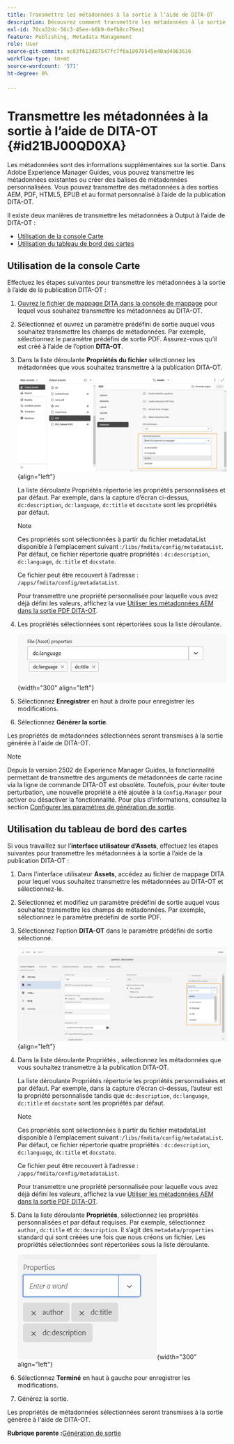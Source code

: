 ```yaml
---
title: Transmettre les métadonnées à la sortie à l’aide de DITA-OT
description: Découvrez comment transmettre les métadonnées à la sortie à l’aide de la publication DITA-OT dans AEM Guides.
exl-id: 70ca32dc-56c3-45ee-b6b9-0efb8cc79ea1
feature: Publishing, Metadata Management
role: User
source-git-commit: ac83f613d87547fc7f6a18070545e40ad4963616
workflow-type: tm+mt
source-wordcount: '571'
ht-degree: 0%

---
```


# Transmettre les métadonnées à la sortie à l’aide de DITA-OT {#id21BJ00QD0XA}

Les métadonnées sont des informations supplémentaires sur la sortie. Dans Adobe Experience Manager Guides, vous pouvez transmettre les métadonnées existantes ou créer des balises de métadonnées personnalisées. Vous pouvez transmettre des métadonnées à des sorties AEM, PDF, HTML5, EPUB et au format personnalisé à l’aide de la publication DITA-OT.

Il existe deux manières de transmettre les métadonnées à Output à l’aide de DITA-OT :

- [Utilisation de la console Carte](#using-map-console)
- [Utilisation du tableau de bord des cartes](#using-map-dashboard)

## Utilisation de la console Carte

Effectuez les étapes suivantes pour transmettre les métadonnées à la sortie à l’aide de la publication DITA-OT :

1. [Ouvrez le fichier de mappage DITA dans la console de mappage](./open-files-map-console.md) pour lequel vous souhaitez transmettre les métadonnées au DITA-OT.
1. Sélectionnez et ouvrez un paramètre prédéfini de sortie auquel vous souhaitez transmettre les champs de métadonnées. Par exemple, sélectionnez le paramètre prédéfini de sortie PDF. Assurez-vous qu’il est créé à l’aide de l’option **DITA-OT**.
1. Dans la liste déroulante **Propriétés du fichier** sélectionnez les métadonnées que vous souhaitez transmettre à la publication DITA-OT.

   ![](images/custom-metadata-output-preset-new.png){align="left"}

   La liste déroulante Propriétés répertorie les propriétés personnalisées et par défaut. Par exemple, dans la capture d’écran ci-dessus, `dc:description`, `dc:language`, `dc:title` et `docstate` sont les propriétés par défaut.

   >[!NOTE]
   >
   > Ces propriétés sont sélectionnées à partir du fichier metadataList disponible à l’emplacement suivant :`/libs/fmdita/config/metadataList`. Par défaut, ce fichier répertorie quatre propriétés : `dc:description`, `dc:language`, `dc:title` et `docstate`.

   Ce fichier peut être recouvert à l’adresse : `/apps/fmdita/config/metadataList`.

   Pour transmettre une propriété personnalisée pour laquelle vous avez déjà défini les valeurs, affichez la vue [Utiliser les métadonnées AEM dans la sortie PDF DITA-OT](https://experienceleaguecommunities.adobe.com/t5/xml-documentation-discussions/use-aem-metadata-in-dita-ot-pdf-output/td-p/411880?profile.language=fr).

1. Les propriétés sélectionnées sont répertoriées sous la liste déroulante.

   ![](images/metadata-added-dropdown.png){width="300" align="left"}

1. Sélectionnez **Enregistrer** en haut à droite pour enregistrer les modifications.
1. Sélectionnez **Générer la sortie**.

Les propriétés de métadonnées sélectionnées seront transmises à la sortie générée à l&#39;aide de DITA-OT.

>[!NOTE]
>
> Depuis la version 2502 de Experience Manager Guides, la fonctionnalité permettant de transmettre des arguments de métadonnées de carte racine via la ligne de commande DITA-OT est obsolète. Toutefois, pour éviter toute perturbation, une nouvelle propriété a été ajoutée à la `Config.Manager` pour activer ou désactiver la fonctionnalité.  Pour plus d’informations, consultez la section [Configurer les paramètres de génération de sortie](../cs-install-guide/conf-output-generation.md#configure-the-dita-ot-command-line-arguement-field-on-the-dita-map-dashboard).

## Utilisation du tableau de bord des cartes

Si vous travaillez sur l’**interface utilisateur d’Assets**, effectuez les étapes suivantes pour transmettre les métadonnées à la sortie à l’aide de la publication DITA-OT :

1. Dans l’interface utilisateur **Assets**, accédez au fichier de mappage DITA pour lequel vous souhaitez transmettre les métadonnées au DITA-OT et sélectionnez-le.
1. Sélectionnez et modifiez un paramètre prédéfini de sortie auquel vous souhaitez transmettre les champs de métadonnées. Par exemple, sélectionnez le paramètre prédéfini de sortie PDF.
1. Sélectionnez l’option **DITA-OT** dans le paramètre prédéfini de sortie sélectionné.

   ![](images/custom-meta-data-output-preset.png){align="left"}

1. Dans la liste déroulante Propriétés , sélectionnez les métadonnées que vous souhaitez transmettre à la publication DITA-OT.

   La liste déroulante Propriétés répertorie les propriétés personnalisées et par défaut. Par exemple, dans la capture d’écran ci-dessus, l’auteur est la propriété personnalisée tandis que `dc:description`, `dc:language`, `dc:title` et `docstate` sont les propriétés par défaut.

   >[!NOTE]
   >
   > Ces propriétés sont sélectionnées à partir du fichier metadataList disponible à l’emplacement suivant :`/libs/fmdita/config/metadataList`. Par défaut, ce fichier répertorie quatre propriétés : `dc:description`, `dc:language`, `dc:title` et `docstate`.

   Ce fichier peut être recouvert à l’adresse : `/apps/fmdita/config/metadataList`.

   Pour transmettre une propriété personnalisée pour laquelle vous avez déjà défini les valeurs, affichez la vue [Utiliser les métadonnées AEM dans la sortie PDF DITA-OT](https://experienceleaguecommunities.adobe.com/t5/xml-documentation-discussions/use-aem-metadata-in-dita-ot-pdf-output/td-p/411880?profile.language=fr).

1. Dans la liste déroulante **Propriétés**, sélectionnez les propriétés personnalisées et par défaut requises. Par exemple, sélectionnez `author`, `dc:title` et `dc:description`. Il s’agit des `metadata/properties` standard qui sont créées une fois que nous créons un fichier. Les propriétés sélectionnées sont répertoriées sous la liste déroulante.

   ![](images/selected-metadata-properties.png){width="300" align="left"}

1. Sélectionnez **Terminé** en haut à gauche pour enregistrer les modifications.
1. Générez la sortie.

Les propriétés de métadonnées sélectionnées seront transmises à la sortie générée à l&#39;aide de DITA-OT.



**Rubrique parente :**&#x200B;[ Génération de sortie](generate-output.md)
